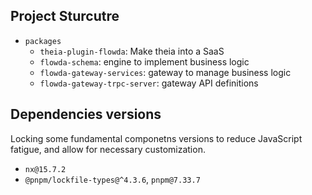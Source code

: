 ## Project Sturcutre

- `packages`
    - `theia-plugin-flowda`: Make theia into a SaaS
    - `flowda-schema`: engine to implement business logic
    - `flowda-gateway-services`: gateway to manage business logic
    - `flowda-gateway-trpc-server`: gateway API definitions

## Dependencies versions

Locking some fundamental componetns versions to reduce JavaScript fatigue, and allow for necessary customization.

- `nx@15.7.2`
- `@pnpm/lockfile-types@^4.3.6`, `pnpm@7.33.7`
